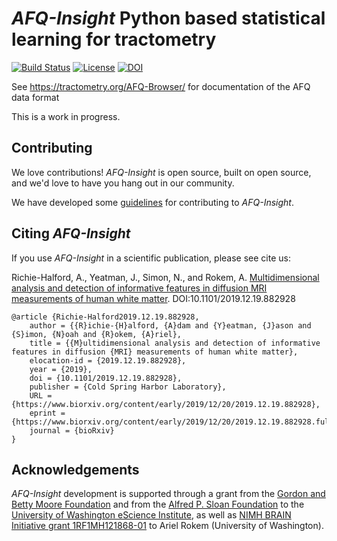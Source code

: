 # _AFQ-Insight_ Python based statistical learning for tractometry

[![Build Status](https://github.com/richford/AFQ-Insight/workflows/Build/badge.svg)](https://github.com/richford/AFQ-Insight/workflows/Build/badge.svg)
[![License](https://img.shields.io/badge/License-BSD%203--Clause-blue.svg)](https://opensource.org/licenses/BSD-3-Clause)
[![DOI](https://zenodo.org/badge/DOI/10.5281/zenodo.3585942.svg)](https://doi.org/10.5281/zenodo.3585942)

See <https://tractometry.org/AFQ-Browser/> for documentation of the AFQ data format

This is a work in progress.

## Contributing

We love contributions! _AFQ-Insight_ is open source, built on open source,
and we'd love to have you hang out in our community.

We have developed some [guidelines](.github/CONTRIBUTING.md) for contributing to
_AFQ-Insight_.

## Citing _AFQ-Insight_

If you use _AFQ-Insight_ in a scientific publication, please see cite us:

Richie-Halford, A., Yeatman, J., Simon, N., and Rokem, A.
[Multidimensional analysis and detection of informative features in diffusion MRI measurements of human white matter][link_afqinsight_preprint].
DOI:10.1101/2019.12.19.882928

```
@article {Richie-Halford2019.12.19.882928,
	author = {{R}ichie-{H}alford, {A}dam and {Y}eatman, {J}ason and {S}imon, {N}oah and {R}okem, {A}riel},
	title = {{M}ultidimensional analysis and detection of informative features in diffusion {MRI} measurements of human white matter},
	elocation-id = {2019.12.19.882928},
	year = {2019},
	doi = {10.1101/2019.12.19.882928},
	publisher = {Cold Spring Harbor Laboratory},
	URL = {https://www.biorxiv.org/content/early/2019/12/20/2019.12.19.882928},
	eprint = {https://www.biorxiv.org/content/early/2019/12/20/2019.12.19.882928.full.pdf},
	journal = {bioRxiv}
}
```

## Acknowledgements

_AFQ-Insight_ development is supported through a grant from the [Gordon
and Betty Moore Foundation](https://www.moore.org/) and from the
[Alfred P. Sloan Foundation](https://sloan.org/) to the [University of
Washington eScience Institute](http://escience.washington.edu/), as
well as
[NIMH BRAIN Initiative grant 1RF1MH121868-01](https://projectreporter.nih.gov/project_info_details.cfm?aid=9886761&icde=46874320&ddparam=&ddvalue=&ddsub=&cr=2&csb=default&cs=ASC&pball=)
to Ariel Rokem (University of Washington).

[link_afqinsight_preprint]: https://doi.org/10.1101/2019.12.19.882928